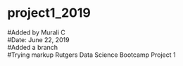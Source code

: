  # project1_2019  
#Added by Murali C  
#Date: June 22, 2019  
#Added a branch  
#Trying markup
Rutgers Data Science Bootcamp Project 1  
